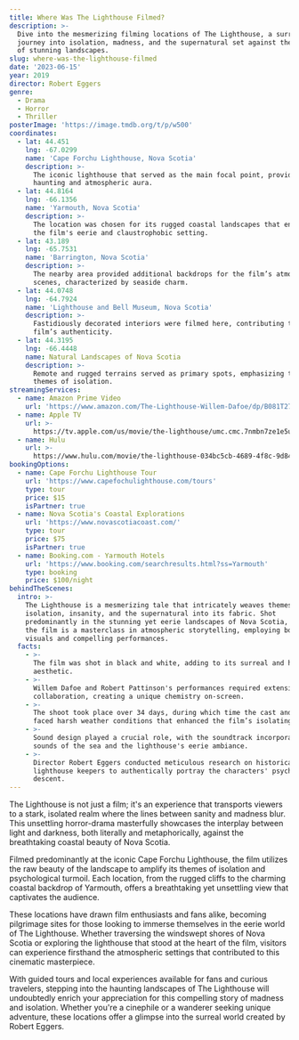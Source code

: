 ```yaml
---
title: Where Was The Lighthouse Filmed?
description: >-
  Dive into the mesmerizing filming locations of The Lighthouse, a surreal
  journey into isolation, madness, and the supernatural set against the backdrop
  of stunning landscapes.
slug: where-was-the-lighthouse-filmed
date: '2023-06-15'
year: 2019
director: Robert Eggers
genre:
  - Drama
  - Horror
  - Thriller
posterImage: 'https://image.tmdb.org/t/p/w500'
coordinates:
  - lat: 44.451
    lng: -67.0299
    name: 'Cape Forchu Lighthouse, Nova Scotia'
    description: >-
      The iconic lighthouse that served as the main focal point, providing a
      haunting and atmospheric aura.
  - lat: 44.8164
    lng: -66.1356
    name: 'Yarmouth, Nova Scotia'
    description: >-
      The location was chosen for its rugged coastal landscapes that enhanced
      the film's eerie and claustrophobic setting.
  - lat: 43.189
    lng: -65.7531
    name: 'Barrington, Nova Scotia'
    description: >-
      The nearby area provided additional backdrops for the film’s atmospheric
      scenes, characterized by seaside charm.
  - lat: 44.0748
    lng: -64.7924
    name: 'Lighthouse and Bell Museum, Nova Scotia'
    description: >-
      Fastidiously decorated interiors were filmed here, contributing to the
      film’s authenticity.
  - lat: 44.3195
    lng: -66.4448
    name: Natural Landscapes of Nova Scotia
    description: >-
      Remote and rugged terrains served as primary spots, emphasizing the film's
      themes of isolation.
streamingServices:
  - name: Amazon Prime Video
    url: 'https://www.amazon.com/The-Lighthouse-Willem-Dafoe/dp/B081T27TT8'
  - name: Apple TV
    url: >-
      https://tv.apple.com/us/movie/the-lighthouse/umc.cmc.7nmbn7ze1e5ujpj8d9xuv1xz
  - name: Hulu
    url: >-
      https://www.hulu.com/movie/the-lighthouse-034bc5cb-4689-4f8c-9d84-eb02c597a4b7
bookingOptions:
  - name: Cape Forchu Lighthouse Tour
    url: 'https://www.capefochulighthouse.com/tours'
    type: tour
    price: $15
    isPartner: true
  - name: Nova Scotia's Coastal Explorations
    url: 'https://www.novascotiacoast.com/'
    type: tour
    price: $75
    isPartner: true
  - name: Booking.com - Yarmouth Hotels
    url: 'https://www.booking.com/searchresults.html?ss=Yarmouth'
    type: booking
    price: $100/night
behindTheScenes:
  intro: >-
    The Lighthouse is a mesmerizing tale that intricately weaves themes of
    isolation, insanity, and the supernatural into its fabric. Shot
    predominantly in the stunning yet eerie landscapes of Nova Scotia, Canada,
    the film is a masterclass in atmospheric storytelling, employing both stark
    visuals and compelling performances.
  facts:
    - >-
      The film was shot in black and white, adding to its surreal and haunting
      aesthetic.
    - >-
      Willem Dafoe and Robert Pattinson's performances required extensive
      collaboration, creating a unique chemistry on-screen.
    - >-
      The shoot took place over 34 days, during which time the cast and crew
      faced harsh weather conditions that enhanced the film’s isolating mood.
    - >-
      Sound design played a crucial role, with the soundtrack incorporating the
      sounds of the sea and the lighthouse's eerie ambiance.
    - >-
      Director Robert Eggers conducted meticulous research on historical
      lighthouse keepers to authentically portray the characters' psychological
      descent.
---
```


<TheLighthouseGuide />

The Lighthouse is not just a film; it's an experience that transports viewers to a stark, isolated realm where the lines between sanity and madness blur. This unsettling horror-drama masterfully showcases the interplay between light and darkness, both literally and metaphorically, against the breathtaking coastal beauty of Nova Scotia.

Filmed predominantly at the iconic Cape Forchu Lighthouse, the film utilizes the raw beauty of the landscape to amplify its themes of isolation and psychological turmoil. Each location, from the rugged cliffs to the charming coastal backdrop of Yarmouth, offers a breathtaking yet unsettling view that captivates the audience.

These locations have drawn film enthusiasts and fans alike, becoming pilgrimage sites for those looking to immerse themselves in the eerie world of The Lighthouse. Whether traversing the windswept shores of Nova Scotia or exploring the lighthouse that stood at the heart of the film, visitors can experience firsthand the atmospheric settings that contributed to this cinematic masterpiece.

With guided tours and local experiences available for fans and curious travelers, stepping into the haunting landscapes of The Lighthouse will undoubtedly enrich your appreciation for this compelling story of madness and isolation. Whether you're a cinephile or a wanderer seeking unique adventure, these locations offer a glimpse into the surreal world created by Robert Eggers.
